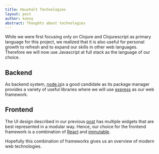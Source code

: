 ```yaml
---
title: Haushalt Technologies
layout: post
author: konny
abstract: Thoughts about technologies
---
```


While we were first focusing only on Clojure and Clojurescript as primary language for this project, we realized that it is also useful for personal growth to refresh and to expand our skills in other web languages. Therefore we will now use Javascript at full stack as the language of our choice.

## Backend
As backend system, [node.js](https://nodejs.org/)is a good candidate as its package manager provides a variety of useful libraries where we will use [express](http://expressjs.com/) as our web framework.

## Frontend
The UI design described in our previous [post](https://lambda-kollektiv.github.io/2015/07/29/haushalt_design/) has multiple widgets that are best represented in a modular way. Hence, our choice for the frontend framework is a combination of [React](https://facebook.github.io/react/) and [immutable](https://facebook.github.io/immutable-js/).

Hopefully this combination of frameworks gives us an overview of modern web technologies.
